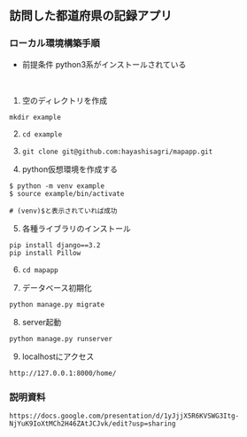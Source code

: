 ## 訪問した都道府県の記録アプリ

### ローカル環境構築手順
- 前提条件
python3系がインストールされている
<br>

1. 空のディレクトリを作成
```
mkdir example
```

2. `cd example`

3. `git clone git@github.com:hayashisagri/mapapp.git`

4. python仮想環境を作成する
```
$ python -m venv example
$ source example/bin/activate

# (venv)$と表示されていれば成功
```

5. 各種ライブラリのインストール
```
pip install django==3.2
pip install Pillow
```
6. `cd mapapp`

7. データベース初期化
```
python manage.py migrate
```

8. server起動
```
python manage.py runserver
```

9. localhostにアクセス
```
http://127.0.0.1:8000/home/
```

### 説明資料
```
https://docs.google.com/presentation/d/1yJjjX5R6KVSWG3Itg-NjYuK9IoXtMCh2H46ZAtJCJvk/edit?usp=sharing
```
